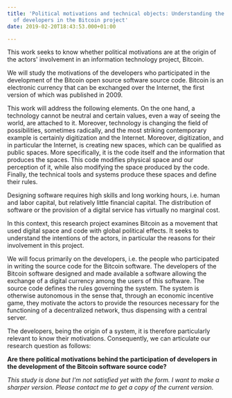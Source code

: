 ```yaml
---
title: 'Political motivations and technical objects: Understanding the participation
  of developers in the Bitcoin project'
date: 2019-02-20T18:43:53.000+01:00

---
```

This work seeks to know whether political motivations are at the origin of the actors' involvement in an information technology project, Bitcoin.

We will study the motivations of the developers who participated in the development of the Bitcoin open source software source code. Bitcoin is an electronic currency that can be exchanged over the Internet, the first version of which was published in 2009.

This work will address the following elements. On the one hand, a technology cannot be neutral and certain values, even a way of seeing the world, are attached to it.   Moreover, technology is changing the field of possibilities, sometimes radically, and the most striking contemporary example is certainly digitization and the Internet. Moreover, digitization, and in particular the Internet, is creating new spaces, which can be qualified as public spaces. More specifically, it is the code itself and the information that produces the spaces.   This code modifies physical space and our perception of it, while also modifying the space produced by the code.   Finally, the technical tools and systems produce these spaces and define their rules.

Designing software requires high skills and long working hours, i.e. human and labor capital, but relatively little financial capital. The distribution of software or the provision of a digital service has virtually no marginal cost.

In this context, this research project examines Bitcoin as a movement that used digital space and code with global political effects. It seeks to understand the intentions of the actors, in particular the reasons for their involvement in this project.

We will focus primarily on the developers, i.e. the people who participated in writing the source code for the Bitcoin software. The developers of the Bitcoin software designed and made available a software allowing the exchange of a digital currency among the users of this software. The source code defines the rules governing the system. The system is otherwise autonomous in the sense that, through an economic incentive game, they motivate the actors to provide the resources necessary for the functioning of a decentralized network, thus dispensing with a central server.

The developers, being the origin of a system, it is therefore particularly relevant to know their motivations. Consequently, we can articulate our research question as follows:

**Are there political motivations behind the participation of developers in the development of the Bitcoin software source code?**

_This study is done but I'm not satisfied yet with the form. I want to make a sharper version. Please contact me to get a copy of the current version._